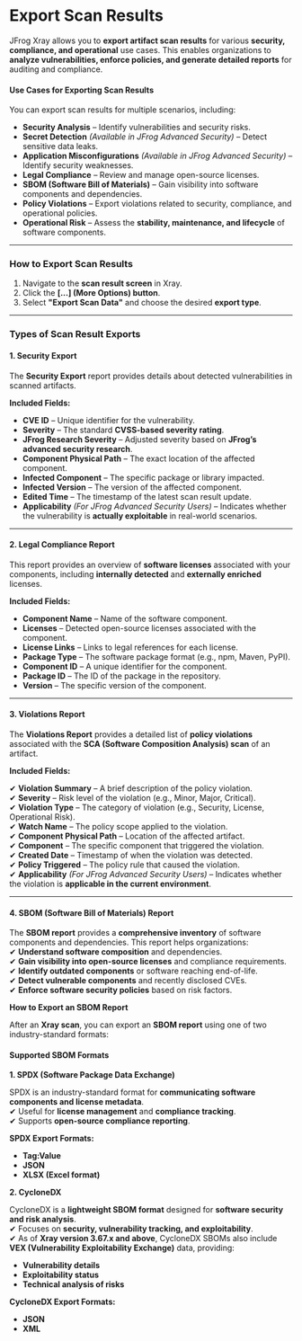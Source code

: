 # Export Scan Results

JFrog Xray allows you to **export artifact scan results** for various **security, compliance, and operational** use cases. This enables organizations to **analyze vulnerabilities, enforce policies, and generate detailed reports** for auditing and compliance.

#### **Use Cases for Exporting Scan Results**

You can export scan results for multiple scenarios, including:

* **Security Analysis** – Identify vulnerabilities and security risks.
* **Secret Detection** _(Available in JFrog Advanced Security)_ – Detect sensitive data leaks.
* **Application Misconfigurations** _(Available in JFrog Advanced Security)_ – Identify security weaknesses.
* **Legal Compliance** – Review and manage open-source licenses.
* **SBOM (Software Bill of Materials)** – Gain visibility into software components and dependencies.
* **Policy Violations** – Export violations related to security, compliance, and operational policies.
* **Operational Risk** – Assess the **stability, maintenance, and lifecycle** of software components.

***

### **How to Export Scan Results**

1. Navigate to the **scan result screen** in Xray.
2. Click the **\[...] (More Options) button**.
3. Select **"Export Scan Data"** and choose the desired **export type**.

***

### **Types of Scan Result Exports**

#### **1. Security Export**

The **Security Export** report provides details about detected vulnerabilities in scanned artifacts.

**Included Fields:**

* **CVE ID** – Unique identifier for the vulnerability.
* **Severity** – The standard **CVSS-based severity rating**.
* **JFrog Research Severity** – Adjusted severity based on **JFrog’s advanced security research**.
* **Component Physical Path** – The exact location of the affected component.
* **Infected Component** – The specific package or library impacted.
* **Infected Version** – The version of the affected component.
* **Edited Time** – The timestamp of the latest scan result update.
* **Applicability** _(For JFrog Advanced Security Users)_ – Indicates whether the vulnerability is **actually exploitable** in real-world scenarios.

***

#### **2. Legal Compliance Report**

This report provides an overview of **software licenses** associated with your components, including **internally detected** and **externally enriched** licenses.

**Included Fields:**

* **Component Name** – Name of the software component.
* **Licenses** – Detected open-source licenses associated with the component.
* **License Links** – Links to legal references for each license.
* **Package Type** – The software package format (e.g., npm, Maven, PyPI).
* **Component ID** – A unique identifier for the component.
* **Package ID** – The ID of the package in the repository.
* **Version** – The specific version of the component.

***

#### **3. Violations Report**

The **Violations Report** provides a detailed list of **policy violations** associated with the **SCA (Software Composition Analysis) scan** of an artifact.

**Included Fields:**

✔ **Violation Summary** – A brief description of the policy violation.\
✔ **Severity** – Risk level of the violation (e.g., Minor, Major, Critical).\
✔ **Violation Type** – The category of violation (e.g., Security, License, Operational Risk).\
✔ **Watch Name** – The policy scope applied to the violation.\
✔ **Component Physical Path** – Location of the affected artifact.\
✔ **Component** – The specific component that triggered the violation.\
✔ **Created Date** – Timestamp of when the violation was detected.\
✔ **Policy Triggered** – The policy rule that caused the violation.\
✔ **Applicability** _(For JFrog Advanced Security Users)_ – Indicates whether the violation is **applicable in the current environment**.

***

#### **4. SBOM (Software Bill of Materials) Report**

The **SBOM report** provides a **comprehensive inventory** of software components and dependencies. This report helps organizations:\
✔ **Understand software composition** and dependencies.\
✔ **Gain visibility into open-source licenses** and compliance requirements.\
✔ **Identify outdated components** or software reaching end-of-life.\
✔ **Detect vulnerable components** and recently disclosed CVEs.\
✔ **Enforce software security policies** based on risk factors.

**How to Export an SBOM Report**

After an **Xray scan**, you can export an **SBOM report** using one of two industry-standard formats:

#### **Supported SBOM Formats**

**1. SPDX (Software Package Data Exchange)**

SPDX is an industry-standard format for **communicating software components and license metadata**.\
✔ Useful for **license management** and **compliance tracking**.\
✔ Supports **open-source compliance reporting**.

**SPDX Export Formats:**

* **Tag:Value**
* **JSON**
* **XLSX (Excel format)**

**2. CycloneDX**

CycloneDX is a **lightweight SBOM format** designed for **software security and risk analysis**.\
✔ Focuses on **security, vulnerability tracking, and exploitability**.\
✔ As of **Xray version 3.67.x and above**, CycloneDX SBOMs also include **VEX (Vulnerability Exploitability Exchange)** data, providing:

* **Vulnerability details**
* **Exploitability status**
* **Technical analysis of risks**

**CycloneDX Export Formats:**

* **JSON**
* **XML**







